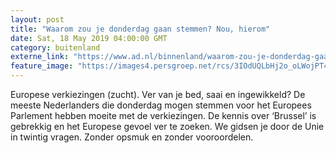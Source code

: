 ```yaml
---
layout: post
title: "Waarom zou je donderdag gaan stemmen? Nou, hierom"
date: Sat, 18 May 2019 04:00:00 GMT
category: buitenland
externe_link: "https://www.ad.nl/binnenland/waarom-zou-je-donderdag-gaan-stemmen-nou-hierom~a09f6256/"
feature_image: "https://images4.persgroep.net/rcs/3IOdUQLbHj2o_oLWojPT4Wp3UrU/diocontent/148619351/_fitwidth/400/?appId=21791a8992982cd8da851550a453bd7f&quality=0.7"
---
```


Europese verkiezingen (zucht). Ver van je bed, saai en ingewikkeld? De meeste Nederlanders die donderdag mogen stemmen voor het Europees Parlement hebben moeite met de verkiezingen. De kennis over ‘Brussel’ is gebrekkig en het Europese gevoel ver te zoeken. We gidsen je door de Unie in twintig vragen. Zonder opsmuk en zonder vooroordelen.
